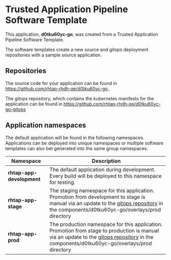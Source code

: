 # Trusted Application Pipeline Software Template

This application, **d0tku60yc-go**, was created from a Trusted Application Pipeline Software Template.

The software templates create a new source and gitops deployment repositories with a sample source application. 

## Repositories

The source code for your application can be found in [https://github.com/rhtap-rhdh-qe/d0tku60yc-go ](https://github.com/rhtap-rhdh-qe/d0tku60yc-go ).
 
The gitops repository, which contains the kubernetes manifests for the application can be found in 
[https://github.com/rhtap-rhdh-qe/d0tku60yc-go-gitops ](https://github.com/rhtap-rhdh-qe/d0tku60yc-go-gitops ) 

## Application namespaces 

The default application will be found in the following namespaces. Applications can be deployed into unique namespaces or multiple software templates can also bet generated into the same group namespaces.  

|  Namespace   |  Description   |  
| -------- | -------- |   
| **rhtap-app-development** | The default application during development. Every build will be deployed to this namespace for testing. | 
| **rhtap-app-stage** | The staging namespace for this application. Promotion from development to stage is manual via an update to the [gitops repository](https://github.com/rhtap-rhdh-qe/d0tku60yc-go-gitops ) in the components/d0tku60yc-go/overlays/prod directory |  
| **rhtap-app-prod** | The production namespace for this application. Promotion from stage to production is manual via an update to the [gitops repository](https://github.com/rhtap-rhdh-qe/d0tku60yc-go-gitops ) in the components/d0tku60yc-go/overlays/prod directory | 